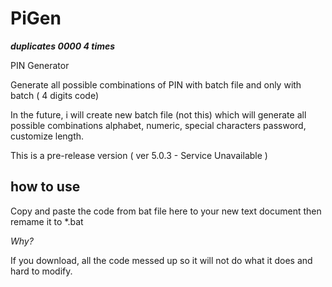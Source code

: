 # PiGen

**_duplicates 0000 4 times_**

PIN Generator

Generate all possible combinations of PIN with batch file and only with batch ( 4 digits code)

In the future, i will create new batch file (not this) which will generate all possible combinations alphabet, numeric, special characters password, customize length.

This is a pre-release version ( ver 5.0.3 - Service Unavailable )

## how to use

Copy and paste the code from bat file here to your new text document then remame it to *.bat

_Why?_

If you download, all the code messed up so it will not do what it does and hard to modify. 
